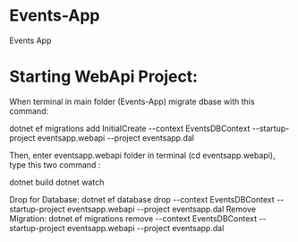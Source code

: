 # Events-App
Events App

# Starting WebApi Project:
When terminal in main folder (Events-App) migrate dbase with this command:

dotnet ef migrations add InitialCreate --context EventsDBContext --startup-project eventsapp.webapi --project eventsapp.dal

Then, enter eventsapp.webapi folder in terminal (cd eventsapp.webapi), type this two command :

dotnet build
dotnet watch

Drop for Database:
dotnet ef database drop --context EventsDBContext --startup-project eventsapp.webapi --project eventsapp.dal
Remove Migration:
dotnet ef migrations remove --context EventsDBContext --startup-project eventsapp.webapi --project eventsapp.dal